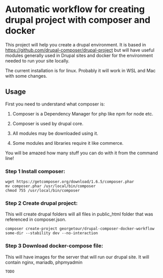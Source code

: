 # Automatic workflow for creating drupal project with composer and docker

This project will help you create a drupal environment. It is based in https://github.com/drupal-composer/drupal-project but will have useful modules generally used in Drupal sites and docker for the environment needed to run your site locally.

The current installation is for linux. Probably it will work in WSL and Mac with some changes.


## Usage

First you need to understand what composer is:

1. Composer is a Dependency Manager for php like npm for node etc.

2. Composer is used by drupal core.

3. All modules may be downloaded using it.

4. Some modules and libraries require it like commerce.

You will be amazed how many stuff you can do with it from the command line!

### Step 1 Install composer:
```
wget https://getcomposer.org/download/1.6.5/composer.phar
mv composer.phar /usr/local/bin/composer
chmod 755 /usr/local/bin/composer
```

### Step 2 Create drupal project:
This will create drupal folders will all files in public_html folder that was referenced in composer.json.

```
composer create-project georgetour/drupal-composer-docker-workflow some-dir --stability dev --no-interaction
```

### Step 3 Download docker-compose file:
This will have images for the server that will run our drupal site. It will contain nginx, mariadb, phpmyadmin

```
TODO
```

